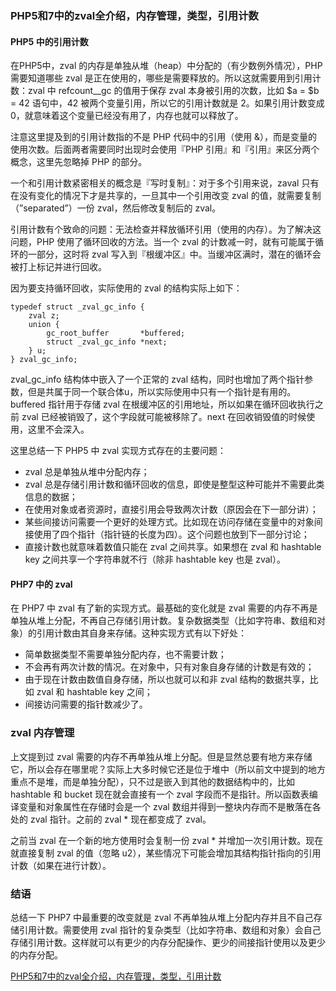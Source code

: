 ### PHP5和7中的zval全介绍，内存管理，类型，引用计数

#### PHP5 中的引用计数
在PHP5中，zval 的内存是单独从堆（heap）中分配的（有少数例外情况），PHP 需要知道哪些 zval 是正在使用的，哪些是需要释放的。所以这就需要用到引用计数：zval 中 refcount__gc 的值用于保存 zval 本身被引用的次数，比如 $a = $b = 42 语句中，42 被两个变量引用，所以它的引用计数就是 2。如果引用计数变成 0，就意味着这个变量已经没有用了，内存也就可以释放了。


注意这里提及到的引用计数指的不是 PHP 代码中的引用（使用 &），而是变量的使用次数。后面两者需要同时出现时会使用『PHP 引用』和『引用』来区分两个概念，这里先忽略掉 PHP 的部分。

一个和引用计数紧密相关的概念是『写时复制』：对于多个引用来说，zaval 只有在没有变化的情况下才是共享的，一旦其中一个引用改变 zval 的值，就需要复制（”separated”）一份 zval，然后修改复制后的 zval。

引用计数有个致命的问题：无法检查并释放循环引用（使用的内存）。为了解决这问题，PHP 使用了循环回收的方法。当一个 zval 的计数减一时，就有可能属于循环的一部分，这时将 zval 写入到『根缓冲区』中。当缓冲区满时，潜在的循环会被打上标记并进行回收。

因为要支持循环回收，实际使用的 zval 的结构实际上如下：

    typedef struct _zval_gc_info {
        zval z;
        union {
            gc_root_buffer       *buffered;
            struct _zval_gc_info *next;
        } u;
    } zval_gc_info;

zval_gc_info 结构体中嵌入了一个正常的 zval 结构，同时也增加了两个指针参数，但是共属于同一个联合体u，所以实际使用中只有一个指针是有用的。buffered 指针用于存储 zval 在根缓冲区的引用地址，所以如果在循环回收执行之前 zval 已经被销毁了，这个字段就可能被移除了。next 在回收销毁值的时候使用，这里不会深入。

这里总结一下 PHP5 中 zval 实现方式存在的主要问题：

* zval 总是单独从堆中分配内存；
* zval 总是存储引用计数和循环回收的信息，即使是整型这种可能并不需要此类信息的数据；
* 在使用对象或者资源时，直接引用会导致两次计数（原因会在下一部分讲）；
* 某些间接访问需要一个更好的处理方式。比如现在访问存储在变量中的对象间接使用了四个指针（指针链的长度为四）。这个问题也放到下一部分讨论；
* 直接计数也就意味着数值只能在 zval 之间共享。如果想在 zval 和 hashtable key 之间共享一个字符串就不行（除非 hashtable key 也是 zval）。

#### PHP7 中的 zval
在 PHP7 中 zval 有了新的实现方式。最基础的变化就是 zval 需要的内存不再是单独从堆上分配，不再自己存储引用计数。复杂数据类型（比如字符串、数组和对象）的引用计数由其自身来存储。这种实现方式有以下好处：

* 简单数据类型不需要单独分配内存，也不需要计数；
* 不会再有两次计数的情况。在对象中，只有对象自身存储的计数是有效的；
* 由于现在计数由数值自身存储，所以也就可以和非 zval 结构的数据共享，比如 zval 和 hashtable key 之间；
* 间接访问需要的指针数减少了。

### zval 内存管理
上文提到过 zval 需要的内存不再单独从堆上分配。但是显然总要有地方来存储它，所以会存在哪里呢？实际上大多时候它还是位于堆中（所以前文中提到的地方重点不是堆，而是单独分配），只不过是嵌入到其他的数据结构中的，比如 hashtable 和 bucket 现在就会直接有一个 zval 字段而不是指针。所以函数表编译变量和对象属性在存储时会是一个 zval 数组并得到一整块内存而不是散落在各处的 zval 指针。之前的 zval * 现在都变成了 zval。

之前当 zval 在一个新的地方使用时会复制一份 zval * 并增加一次引用计数。现在就直接复制 zval 的值（忽略 u2），某些情况下可能会增加其结构指针指向的引用计数（如果在进行计数）。

### 结语
总结一下 PHP7 中最重要的改变就是 zval 不再单独从堆上分配内存并且不自己存储引用计数。需要使用 zval 指针的复杂类型（比如字符串、数组和对象）会自己存储引用计数。这样就可以有更少的内存分配操作、更少的间接指针使用以及更少的内存分配。

[PHP5和7中的zval全介绍，内存管理，类型，引用计数](https://blog.csdn.net/xuduorui/article/details/76462123)
